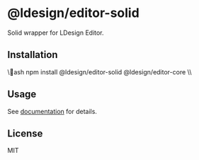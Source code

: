 # @ldesign/editor-solid

Solid wrapper for LDesign Editor.

## Installation

\\\ash
npm install @ldesign/editor-solid @ldesign/editor-core
\\\

## Usage

See [documentation](../../docs/frameworks/solid.md) for details.

## License

MIT
